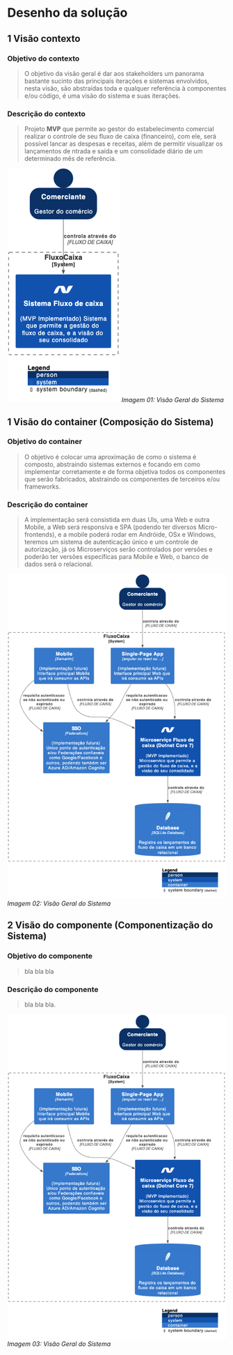 # Desenho da solução

## 1 Visão contexto

### Objetivo do contexto

> O objetivo da visão geral é dar aos stakeholders um panorama bastante sucinto das principais iterações e sistemas envolvidos, nesta visão, são abstraídas toda e qualquer referência à componentes e/ou código, é uma visão do sistema e suas iterações.

### Descrição do contexto

> Projeto **MVP** que permite ao gestor do estabelecimento comercial realizar o controle de seu fluxo de caixa (financeiro), com ele, será possível lancar as despesas e receitas, além de permitir visualizar os lançamentos de ntrada e saída e um consolidade diário de um determinado mês de referência.

![Contexto do sistema - Microserviço](/Documentacao/Img/C4-SistemaFluxoCaixaContext.png "Contexto do Sistema - Microserviço")
*Imagem 01: Visão Geral do Sistema*

## 1 Visão do container (Composição do Sistema)

### Objetivo do container

> O objetivo é colocar uma aproximação de como o sistema é composto, abstraindo sistemas externos e focando em como implementar corretamente e de forma objetiva todos os componentes que serão fabricados, abstraindo os componentes de terceiros e/ou frameworks.

### Descrição do container

> A implementação será consistida em duas UIs, uma Web e outra Mobile, a Web será responsíva e SPA (podendo ter diversos Micro-frontends), e a mobile poderá rodar em Andróide, OSx e Windows, teremos um sistema de autenticação único e um controle de autorização, já os Microserviços serão controlados por versões e poderão ter versões específicas para Mobile e Web, o banco de dados será o relacional.

![Contexto do sistema - Microserviço](/Documentacao/Img/C4-SistemaFluxoCaixaContainer.png "Contexto do Sistema - Microserviço")
*Imagem 02: Visão Geral do Sistema*

## 2 Visão do componente (Componentização do Sistema)

### Objetivo do componente

> bla bla bla

### Descrição do componente

> bla bla bla.

![Contexto do sistema - Microserviço](/Documentacao/Img/C4-SistemaFluxoCaixaContainer.png "Contexto do Sistema - Microserviço")
*Imagem 03: Visão Geral do Sistema*
